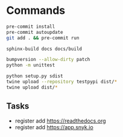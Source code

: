 # Commands

```bash
pre-commit install
pre-commit autoupdate
git add . && pre-commit run

sphinx-build docs docs/build

bumpversion --allow-dirty patch
python -m unittest

python setup.py sdist
twine upload --repository testpypi dist/*
twine upload dist/*
```

## Tasks

- register add https://readthedocs.org
- register add https://app.snyk.io
